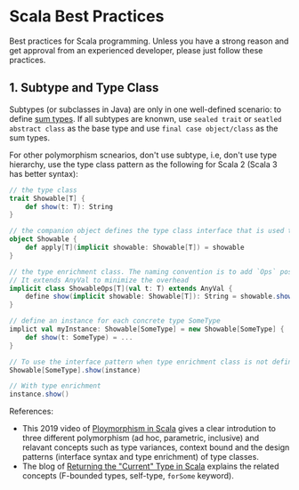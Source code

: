# Scala Best Practices

Best practices for Scala programming. Unless you have a strong reason and get approval from an experienced developer, please just follow these practices.

## 1. Subtype and Type Class

Subtypes (or subclasses in Java) are only in one well-defined scenario: to define [sum types](https://alvinalexander.com/scala/fp-book/algebraic-data-types-adts-in-scala). If all subtypes are knonwn, use `sealed trait` or `seatled abstract class` as the base type and use `final case object/class` as the sum types.

For other polymorphism scnearios, don't use subtype, i.e, don't use type hierarchy, use the type class pattern as the following for Scala 2 (Scala 3 has better syntax):

```scala
// the type class
trait Showable[T] {
    def show(t: T): String
}

// the companion object defines the type class interface that is used to call any method of the type class.
object Showable {
    def apply[T](implicit showable: Showable[T]) = showable
}

// the type enrichment class. The naming convention is to add `Ops` postfix.
// It extends AnyVal to minimize the overhead
implicit class ShowableOps[T](val t: T) extends AnyVal {
    define show(implicit showable: Showable[T]): String = showable.show(t)
}

// define an instance for each concrete type SomeType
implict val myInstance: Showable[SomeType] = new Showable[SomeType] {
    def show(t: SomeType) = ...
}

// To use the interface pattern when type enrichment class is not defined
Showable[SomeType].show(instance)

// With type enrichment
instance.show()
```

References:

- This 2019 video of [Ploymorphism in Scala](https://scaladays.org/2019/lausanne/schedule/polymorphism-in-scala) gives a clear introdution to three different polymorphism (ad hoc, parametric, inclusive) and relavant concepts such as type variances, context bound and the design patterns (interface syntax and type enrichment) of type classes.
- The blog of [Returning the "Current" Type in Scala](https://tpolecat.github.io/2015/04/29/f-bounds.html) explains the related concepts (F-bounded types, self-type, `forSome` keyword).
